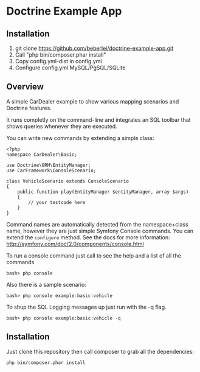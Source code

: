 # Doctrine Example App

## Installation

1. git clone https://github.com/beberlei/doctrine-example-app.git
2. Call "php bin/composer.phar install" 
3. Copy config.yml-dist in config.yml 
4. Configure config.yml MySQL/PgSQL/SQLite

## Overview

A simple CarDealer example to show various mapping scenarios and Doctrine features.

It runs completly on the command-line and integrates an SQL toolbar that shows queries whenever they are executed.

You can write new commands by extending a simple class:

    <?php
    namespace CarDealer\Basic;

    use Doctrine\ORM\EntityManager;
    use CarFramework\ConsoleScenario;

    class VehicleScenario extends ConsoleScenario
    {
        public function play(EntityManager $entityManager, array $args)
        {
            // your testcode here
        }
    }

Command names are automatically detected from the namespace+class name, however they are just simple Symfony Console commands. You can extend the `configure` method. See the docs for more information: http://symfony.com/doc/2.0/components/console.html

To run a console command just call to see the help and a list of all the commands

    bash> php console

Also there is a sample scenario:

    bash> php console example:basic:vehicle

To shup the SQL Logging messages up just run with the -q flag.

    bash> php console example:basic:vehicle -q

## Installation

Just clone this repository then call composer to grab all the dependencies:

    php bin/composer.phar install


